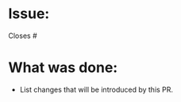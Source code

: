 Issue:
==============
Closes #

What was done:
==============
* List changes that will be introduced by this PR.